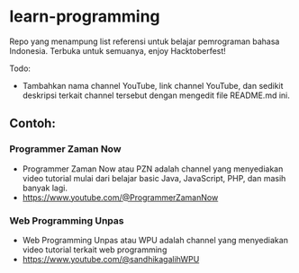 # learn-programming

Repo yang menampung list referensi untuk belajar pemrograman bahasa Indonesia. Terbuka untuk semuanya, enjoy Hacktoberfest!

Todo:
- Tambahkan nama channel YouTube, link channel YouTube, dan sedikit deskripsi terkait channel tersebut dengan mengedit file README.md ini.

## Contoh:

### Programmer Zaman Now
- Programmer Zaman Now atau PZN adalah channel yang menyediakan video tutorial mulai dari belajar basic Java, JavaScript, PHP, dan masih banyak lagi.
- https://www.youtube.com/@ProgrammerZamanNow

### Web Programming Unpas
- Web Programming Unpas atau WPU adalah channel yang menyediakan video tutorial terkait web programming 
- https://www.youtube.com/@sandhikagalihWPU

